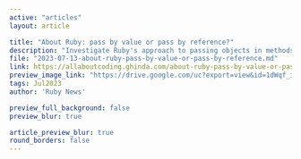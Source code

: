 ```yaml
---
active: "articles"
layout: article

title: "About Ruby: pass by value or pass by reference?"
description: "Investigate Ruby's approach to passing objects in methods and assignments."
file: "2023-07-13-about-ruby-pass-by-value-or-pass-by-reference.md"
link: https://allaboutcoding.ghinda.com/about-ruby-pass-by-value-or-pass-by-reference
preview_image_link: "https://drive.google.com/uc?export=view&id=1dWqf_iSewGAFyAWZSaFfuuVK1EiVOsEa"
tags: Jul2023
author: 'Ruby News'

preview_full_background: false
preview_blur: true

article_preview_blur: true
round_borders: false
---
```

